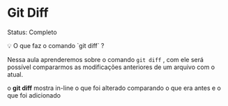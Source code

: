 # Git Diff

Status: Completo

<aside>
💡 O que faz o comando `git diff` ?

</aside>

Nessa aula aprenderemos sobre o comando `git diff`
, com ele será possível compararmos as modificações anteriores de um arquivo com o atual.

o **git diff** mostra in-line o que foi alterado comparando o que era antes e o que foi adicionado